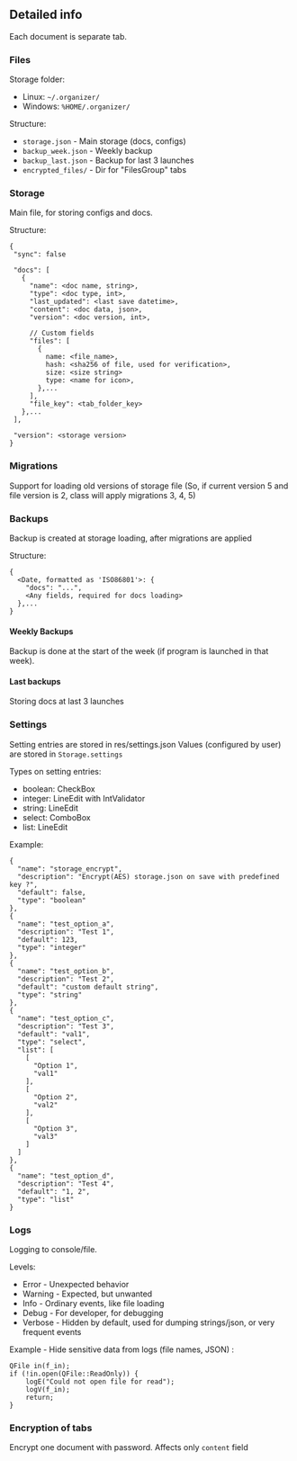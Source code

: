 ## Detailed info
Each document is separate tab.

### Files
Storage folder:
- Linux: `~/.organizer/`
- Windows: `%HOME/.organizer/`

Structure:
- `storage.json` - Main storage (docs, configs)
- `backup_week.json` - Weekly backup
- `backup_last.json` - Backup for last 3 launches
- `encrypted_files/` - Dir for "FilesGroup" tabs


### Storage
Main file, for storing configs and docs.

Structure:
```
{
 "sync": false

 "docs": [
   {
     "name": <doc name, string>,
     "type": <doc type, int>,
     "last_updated": <last save datetime>,
     "content": <doc data, json>,
     "version": <doc version, int>,

     // Custom fields
     "files": [
       {
         name: <file_name>,
         hash: <sha256 of file, used for verification>,
         size: <size string>
         type: <name for icon>,
       },...
     ],
     "file_key": <tab_folder_key>
   },...
 ],

 "version": <storage version>
}
```


### Migrations
Support for loading old versions of storage file (So, if current version 5 and file version is 2, class will apply migrations 3, 4, 5)


### Backups
Backup is created at storage loading, after migrations are applied

Structure:
```
{
  <Date, formatted as 'ISO86801'>: {
    "docs": "...",
    <Any fields, required for docs loading>
  },...
}
```

#### Weekly Backups
Backup is done at the start of the week (if program is launched in that week).

#### Last backups
Storing docs at last 3 launches


### Settings
Setting entries are stored in res/settings.json
Values (configured by user) are stored in `Storage.settings`

Types on setting entries:
- boolean: CheckBox
- integer: LineEdit with IntValidator
- string: LineEdit
- select: ComboBox
- list: LineEdit

Example:
```
{
  "name": "storage_encrypt",
  "description": "Encrypt(AES) storage.json on save with predefined key ?",
  "default": false,
  "type": "boolean"
},
{
  "name": "test_option_a",
  "description": "Test 1",
  "default": 123,
  "type": "integer"
},
{
  "name": "test_option_b",
  "description": "Test 2",
  "default": "custom default string",
  "type": "string"
},
{
  "name": "test_option_c",
  "description": "Test 3",
  "default": "val1",
  "type": "select",
  "list": [
    [
      "Option 1",
      "val1"
    ],
    [
      "Option 2",
      "val2"
    ],
    [
      "Option 3",
      "val3"
    ]
  ]
},
{
  "name": "test_option_d",
  "description": "Test 4",
  "default": "1, 2",
  "type": "list"
}
```

### Logs
Logging to console/file.

Levels:
- Error - Unexpected behavior
- Warning - Expected, but unwanted
- Info - Ordinary events, like file loading
- Debug - For developer, for debugging
- Verbose - Hidden by default, used for dumping strings/json, or very frequent events

Example - Hide sensitive data from logs (file names, JSON) :
```
QFile in(f_in);
if (!in.open(QFile::ReadOnly)) {
    logE("Could not open file for read");
    logV(f_in);
    return;
}
```


### Encryption of tabs
Encrypt one document with password.
Affects only `content` field
